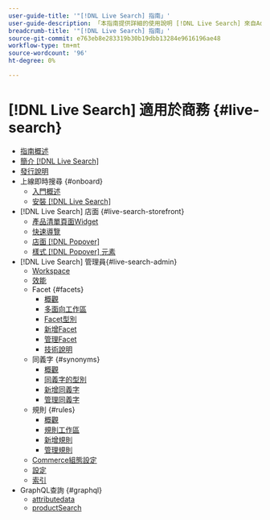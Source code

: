 ```yaml
---
user-guide-title: '"[!DNL Live Search] 指南」'
user-guide-description: 「本指南提供詳細的使用說明 [!DNL Live Search] 來自Adobe Commerce。」
breadcrumb-title: '"[!DNL Live Search] 指南」'
source-git-commit: e763eb8e283319b30b19dbb13284e9616196ae48
workflow-type: tm+mt
source-wordcount: '96'
ht-degree: 0%

---
```


# [!DNL Live Search] 適用於商務 {#live-search}

- [指南概述](guide-overview.md)
- [簡介 [!DNL Live Search]](overview.md)
- [發行說明](release-notes.md)
- 上線即時搜尋 {#onboard}
   - [入門概述](onboarding-overview.md)
   - [安裝 [!DNL Live Search]](install.md)
- [!DNL Live Search] 店面 {#live-search-storefront}
   - [產品清單頁面Widget](plp-styling.md)
   - [快速導覽](quick-tour.md)
   - [店面 [!DNL Popover]](storefront-popover.md)
   - [樣式 [!DNL Popover] 元素](storefront-popover-styling.md)
- [!DNL Live Search] 管理員{#live-search-admin}
   - [Workspace](workspace.md)
   - [效能](performance.md)
   - Facet {#facets}
      - [概觀](facets.md)
      - [多面向工作區](faceting-workspace.md)
      - [Facet型別](facets-type.md)
      - [新增Facet](facets-add.md)
      - [管理Facet](facets-manage.md)
      - [技術說明](facet-technical-notes.md)
   - 同義字 {#synonyms}
      - [概觀](synonyms.md)
      - [同義字的型別](synonyms-type.md)
      - [新增同義字](synonyms-add.md)
      - [管理同義字](synonyms-manage.md)
   - 規則 {#rules}
      - [概觀](rules.md)
      - [規則工作區](rules-workspace.md)
      - [新增規則](rules-add.md)
      - [管理規則](rules-manage.md)
   - [Commerce組態設定](configuration.md)
   - [設定](settings.md)
   - [索引](indexing.md)
- GraphQL查詢 {#graphql}
   - [attributedata](https://developer.adobe.com/commerce/webapi/graphql/schema/live-search/queries/attribute-metadata/)
   - [productSearch](https://developer.adobe.com/commerce/webapi/graphql/schema/live-search/queries/product-search/)